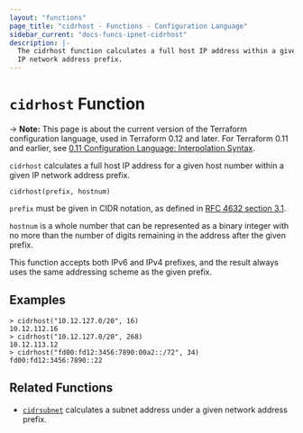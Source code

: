 ```yaml
---
layout: "functions"
page_title: "cidrhost - Functions - Configuration Language"
sidebar_current: "docs-funcs-ipnet-cidrhost"
description: |-
  The cidrhost function calculates a full host IP address within a given
  IP network address prefix.
---
```


# `cidrhost` Function

-> **Note:** This page is about the current version of the Terraform
configuration language, used in Terraform 0.12 and later. For Terraform 0.11 and
earlier, see
[0.11 Configuration Language: Interpolation Syntax](../configuration-0-11/interpolation.html).

`cidrhost` calculates a full host IP address for a given host number within
a given IP network address prefix.

```hcl
cidrhost(prefix, hostnum)
```

`prefix` must be given in CIDR notation, as defined in
[RFC 4632 section 3.1](https://tools.ietf.org/html/rfc4632#section-3.1).

`hostnum` is a whole number that can be represented as a binary integer with
no more than the number of digits remaining in the address after the given
prefix.

This function accepts both IPv6 and IPv4 prefixes, and the result always uses
the same addressing scheme as the given prefix.

## Examples

```
> cidrhost("10.12.127.0/20", 16)
10.12.112.16
> cidrhost("10.12.127.0/20", 268)
10.12.113.12
> cidrhost("fd00:fd12:3456:7890:00a2::/72", 34)
fd00:fd12:3456:7890::22
```

## Related Functions

* [`cidrsubnet`](./cidrsubnet.html) calculates a subnet address under a given
  network address prefix.
